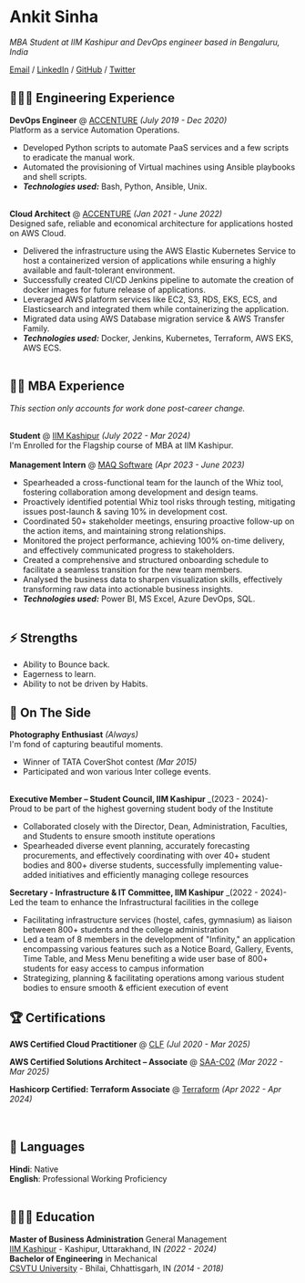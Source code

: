 # Ankit Sinha

_MBA Student at IIM Kashipur and DevOps engineer based in Bengaluru, India_ <br>

[Email](mailto:sinha.ankit58@gmail.com) / [LinkedIn](www.linkedin.com/in/ankiitsiinha/) / [GitHub](https://github.com/ankiitsiinha/) / [Twitter](https://twitter.com/ankitsinha_/)

## 👩🏼‍💻 Engineering Experience

**DevOps Engineer** @ [ACCENTURE](https://www.accenture.com/) _(July 2019 - Dec 2020)_ <br>
Platform as a service Automation Operations.
  - Developed Python scripts to automate PaaS services and a few scripts to eradicate the manual work.
  - Automated the provisioning of Virtual machines using Ansible playbooks and shell scripts.
  - **_Technologies used:_** Bash, Python, Ansible, Unix.
<br><br>

**Cloud Architect** @ [ACCENTURE](https://www.accenture.com/) _(Jan 2021 - June 2022)_ <br>
Designed safe, reliable and economical architecture for applications hosted on AWS Cloud.
  - Delivered the infrastructure using the AWS Elastic Kubernetes Service to host a containerized version of applications while ensuring a highly available and fault-tolerant environment.
  - Successfully created CI/CD Jenkins pipeline to automate the creation of docker images for future release of applications.
  - Leveraged AWS platform services like EC2, S3, RDS, EKS, ECS, and Elasticsearch and integrated them while containerizing the application.
  - Migrated data using AWS Database migration service & AWS Transfer Family.
  - **_Technologies used:_** Docker, Jenkins, Kubernetes, Terraform, AWS EKS, AWS ECS.
<br><br>
    
## 👨‍🎓 MBA Experience

_This section only accounts for work done post-career change._
<br><br>

**Student** @ [IIM Kashipur](http://www.iimkashipur.ac.in/) _(July 2022 - Mar 2024)_ <br>
I'm Enrolled for the Flagship course of MBA at IIM Kashipur.<br><br>
**Management Intern** @ [MAQ Software](https://maqsoftware.com) _(Apr 2023 - June 2023)_ <br> 
  - Spearheaded a cross-functional team for the launch of the Whiz tool, fostering collaboration among development and design teams.
  - Proactively identified potential Whiz tool risks through testing, mitigating issues post-launch & saving 10% in development cost.
  - Coordinated 50+ stakeholder meetings, ensuring proactive follow-up on the action items, and maintaining strong relationships.
  - Monitored the project performance, achieving 100% on-time delivery, and effectively communicated progress to stakeholders.
  - Created a comprehensive and structured onboarding schedule to facilitate a seamless transition for the new team members. 
  - Analysed the business data to sharpen visualization skills, effectively transforming raw data into actionable business insights.
  - **_Technologies used:_** Power BI, MS Excel, Azure DevOps, SQL.
<br><br>

## ⚡ Strengths 
  - Ability to Bounce back.
  - Eagerness to learn.
  - Ability to not be driven by Habits.

## 📌 On The Side

**Photography Enthusiast**  _(Always)_ <br>
I'm fond of capturing beautiful moments.
  - Winner of TATA CoverShot contest _(Mar 2015)_ 
  - Participated and won various Inter college events.
  <br><br>

**Executive Member – Student Council, IIM Kashipur** _(2023 - 2024)- <br>
Proud to be part of the highest governing student body of the Institute
  - Collaborated closely with the Director, Dean, Administration, Faculties, and Students to ensure smooth institute operations
  - Spearheaded diverse event planning, accurately forecasting procurements, and effectively coordinating with over 40+ student bodies and 800+ diverse students, successfully implementing value-added initiatives and efficiently managing college resources

**Secretary - Infrastructure & IT Committee, IIM Kashipur** _(2022 - 2024)- <br>
Led the team to enhance the Infrastructural facilities in the college
  - Facilitating infrastructure services (hostel, cafes, gymnasium) as liaison between 800+ students and the college administration
  - Led a team of 8 members in the development of "Infinity," an application encompassing various features such as a Notice Board, Gallery, Events, Time Table, and Mess Menu benefiting a wide user base of 800+ students for easy access to campus information
  - Strategizing, planning & facilitating operations among various student bodies to ensure smooth & efficient execution of event


  
## 🏆 Certifications

**AWS Certified Cloud Practitioner** @ [CLF](https://www.credly.com/badges/1580306d-462e-4c2c-a708-1eba7425cd73/public_url) _(Jul 2020 - Mar 2025)_ <br>

**AWS Certified Solutions Architect – Associate** @ [SAA-C02](https://www.credly.com/badges/882b1212-0f52-48af-9dd4-2ba0219b85ed/public_url) _(Mar 2022 - Mar 2025)_ <br>

**Hashicorp Certified: Terraform Associate** @ [Terraform](https://www.credly.com/badges/b413c909-ed78-4973-b66c-77f7f9246c89/public_url) _(Apr 2022 - Apr 2024)_<br>
<br><br>

## 💬 Languages

**Hindi**: Native <br>
**English**: Professional Working Proficiency
<br><br>

## 👩🏼‍🎓 Education

**Master of Business Administration** General Management<br>
[IIM Kashipur](http://www.iimkashipur.ac.in/) - Kashipur, Uttarakhand, IN _(2022 - 2024)_
<br>
**Bachelor of Engineering** in Mechanical<br>
[CSVTU University](https://csvtu.ac.in/) - Bhilai, Chhattisgarh, IN _(2014 - 2018)_
